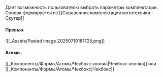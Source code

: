 Дает возможность пользователю выбрать параметры комплектации.
Список формируется из [[Справочник комплектация мототехники - Скутер]]

#### Превью.
![[_Assets/Pasted image 20250710181725.png]]

#### Атомы.
[[_Компоненты/Формы/Атомы/Чекбокс кнопка|Чекбокс кнопка]] или [[_Компоненты/Формы/Атомы/Чекбокс|Чекбокс]]
